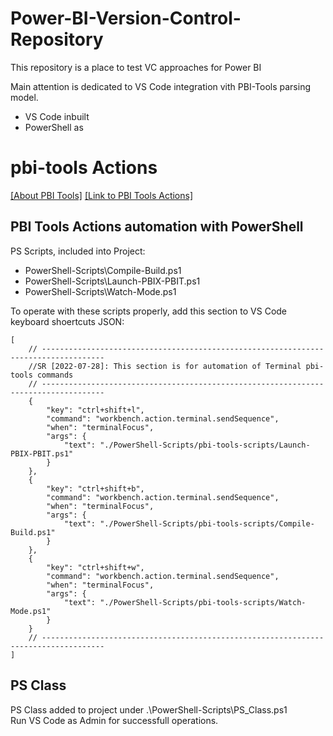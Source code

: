 # Power-BI-Version-Control-Repository
This repository is a place to test VC approaches for Power BI


Main attention is dedicated to VS Code integration vith PBI-Tools parsing model.
* VS Code inbuilt 
* PowerShell as 

# pbi-tools Actions 
[[About PBI Tools]](https://pbi.tools/)
[[Link to PBI Tools Actions]](https://toolkit.action-bi.com/pbi-tools/usage.html)

## PBI Tools Actions automation with PowerShell
PS Scripts, included into Project:
* PowerShell-Scripts\Compile-Build.ps1
* PowerShell-Scripts\Launch-PBIX-PBIT.ps1
* PowerShell-Scripts\Watch-Mode.ps1

To operate with these scripts properly, add this section to VS Code keyboard shoertcuts JSON:

```// Place your key bindings in this file to override the defaultsauto[]
[
    // ------------------------------------------------------------------------------------
    //SR [2022-07-28]: This section is for automation of Terminal pbi-tools commands
    // ------------------------------------------------------------------------------------
    {
        "key": "ctrl+shift+l",
        "command": "workbench.action.terminal.sendSequence",
        "when": "terminalFocus",
        "args": {
            "text": "./PowerShell-Scripts/pbi-tools-scripts/Launch-PBIX-PBIT.ps1"
        }
    },
    {
        "key": "ctrl+shift+b",
        "command": "workbench.action.terminal.sendSequence",
        "when": "terminalFocus",
        "args": {
            "text": "./PowerShell-Scripts/pbi-tools-scripts/Compile-Build.ps1"
        }
    },
    {
        "key": "ctrl+shift+w",
        "command": "workbench.action.terminal.sendSequence",
        "when": "terminalFocus",
        "args": {
            "text": "./PowerShell-Scripts/pbi-tools-scripts/Watch-Mode.ps1"
        }
    }
    // ------------------------------------------------------------------------------------
]
```
## PS Class
PS Class added to project under .\PowerShell-Scripts\PS_Class.ps1  <br>
Run VS Code as Admin for successfull operations.
